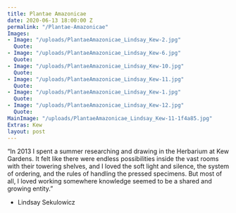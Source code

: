 ```yaml
---
title: Plantae Amazonicae
date: 2020-06-13 18:00:00 Z
permalink: "/Plantae-Amazonicae"
Images:
- Image: "/uploads/PlantaeAmazonicae_Lindsay_Kew-2.jpg"
  Quote: 
- Image: "/uploads/PlantaeAmazonicae_Lindsay_Kew-6.jpg"
  Quote: 
- Image: "/uploads/PlantaeAmazonicae_Lindsay_Kew-10.jpg"
  Quote: 
- Image: "/uploads/PlantaeAmazonicae_Lindsay_Kew-11.jpg"
  Quote: 
- Image: "/uploads/PlantaeAmazonicae_Lindsay_Kew-1.jpg"
  Quote: 
- Image: "/uploads/PlantaeAmazonicae_Lindsay_Kew-12.jpg"
  Quote: 
MainImage: "/uploads/PlantaeAmazonicae_Lindsay_Kew-11-1f4a85.jpg"
Extras: Kew
layout: post
---
```


“In 2013 I spent a summer researching and drawing
in the Herbarium at Kew Gardens. It felt like there
were endless possibilities inside the vast rooms
with their towering shelves, and I loved the soft
light and silence, the system of ordering, and the
rules of handling the pressed specimens. But most
of all, I loved working somewhere knowledge
seemed to be a shared and growing entity.”

- Lindsay Sekulowicz